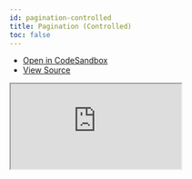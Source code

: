 ```yaml
---
id: pagination-controlled
title: Pagination (Controlled)
toc: false
---
```


- [Open in CodeSandbox](https://codesandbox.io/s/github/tannerlinsley/react-table/tree/master/examples/pagination-controlled)
- [View Source](https://github.com/tannerlinsley/react-table/tree/master/examples/pagination-controlled)

<iframe
  src="https://codesandbox.io/embed/github/tannerlinsley/react-table/tree/master/examples/pagination-controlled?autoresize=1&fontsize=14&theme=dark"
  title="tannerlinsley/react-table: pagination-controlled"
  sandbox="allow-forms allow-modals allow-popups allow-presentation allow-same-origin allow-scripts"
  style={{
    width: '100%',
    height: '80vh',
    border: '0',
    borderRadius: 8,
    overflow: 'hidden',
    position: 'static',
    zIndex: 0,
  }}
></iframe>
